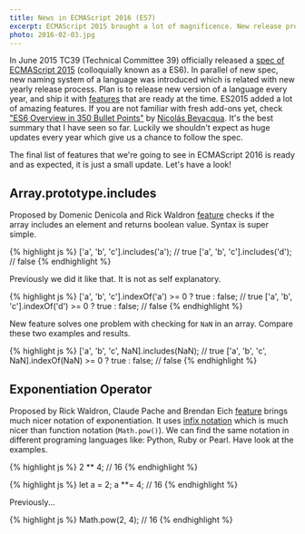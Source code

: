 ```yaml
---
title: News in ECMAScript 2016 (ES7)
excerpt: ECMAScript 2015 brought a lot of magnificence. New release process is going to introduce few small features every year. Have a look what is new in ES2016.
photo: 2016-02-03.jpg
---
```


In June 2015 TC39 (Technical Committee 39) officially released a [spec of ECMAScript 2015](http://www.ecma-international.org/ecma-262/6.0/) (colloquially known as a ES6). In parallel of new spec, new naming system of a language was introduced which is related with new yearly release process. Plan is to release new version of a language every year, and ship it with [features](https://github.com/tc39/ecma262/blob/master/README.md) that are ready at the time. ES2015 added a lot of amazing features. If you are not familiar with fresh add-ons yet, check ["ES6 Overview in 350 Bullet Points"](https://ponyfoo.com/articles/es6) by [Nicolás Bevacqua](https://twitter.com/nzgb?lang=en). It's the best summary that I have seen so far. Luckily we shouldn't expect as huge updates every year which give us a chance to follow the spec.

The final list of features that we're going to see in ECMAScript 2016 is ready and as expected, it is just a small update. Let's have a look!

## Array.prototype.includes

Proposed by Domenic Denicola and Rick Waldron [feature](https://github.com/tc39/Array.prototype.includes/) checks if the array includes an element and returns boolean value. Syntax is super simple.

{% highlight js %}
['a', 'b', 'c'].includes('a');  // true
['a', 'b', 'c'].includes('d');  // false
{% endhighlight %}

Previously we did it like that. It is not as self explanatory.

{% highlight js %}
['a', 'b', 'c'].indexOf('a') >= 0 ? true : false;  // true
['a', 'b', 'c'].indexOf('d') >= 0 ? true : false;  // false
{% endhighlight %}

New feature solves one problem with checking for `NaN` in an array. Compare these two examples and results.

{% highlight js %}
['a', 'b', 'c', NaN].includes(NaN);  // true
['a', 'b', 'c', NaN].indexOf(NaN) >= 0 ? true : false;  // false
{% endhighlight %}

## Exponentiation Operator

Proposed by Rick Waldron, Claude Pache and Brendan Eich [feature](https://github.com/rwaldron/exponentiation-operator) brings much nicer notation of exponentiation. It uses [infix notation](https://en.wikipedia.org/wiki/Infix_notation) which is much nicer than function notation (`Math.pow()`). We can find the same notation in different programing languages like: Python, Ruby or Pearl. Have look at the examples.

{% highlight js %}
2 ** 4;  // 16
{% endhighlight %}

{% highlight js %}
let a = 2;
a **= 4; // 16
{% endhighlight %}

Previously...

{% highlight js %}
Math.pow(2, 4);  // 16
{% endhighlight %}
